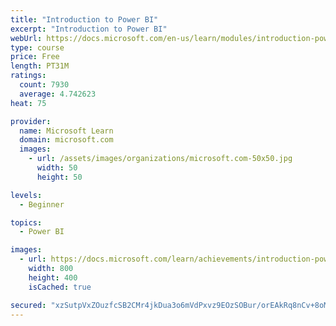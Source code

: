 ```yaml
---
title: "Introduction to Power BI"
excerpt: "Introduction to Power BI"
webUrl: https://docs.microsoft.com/en-us/learn/modules/introduction-power-bi/
type: course
price: Free
length: PT31M
ratings:
  count: 7930
  average: 4.742623
heat: 75

provider:
  name: Microsoft Learn
  domain: microsoft.com
  images:
    - url: /assets/images/organizations/microsoft.com-50x50.jpg
      width: 50
      height: 50

levels:
  - Beginner

topics:
  - Power BI

images:
  - url: https://docs.microsoft.com/learn/achievements/introduction-power-bi-social.png
    width: 800
    height: 400
    isCached: true

secured: "xzSutpVxZOuzfcSB2CMr4jkDua3o6mVdPxvz9EOzSOBur/orEAkRq8nCv+8oMyoJNU6VWWO0BRscRZ+72nn63Ypm5cwzxqXZHCxI7F7b/VVLTIxz1bvOcxajMvXruUVjaUejmfrydCt8wsTz15Rzv8RL45AmnqQYtM74VleIkwU6sR9iVHKmiILMJVltJCt7BQhw2gUa4RMP+tPg+1705Vldz4wjgyLI9a61Gd46Bdw4yyBJdQ1GepQ8CzG8wAUEfRclsOOJl3TnbE61FIi3CD6KqQuCZWvzQPWUITHmWTl+aHzDDscbHgJgox8kz9AmUf7Jnog2FtomT1cZ9FzDI6igj9gedUL/p8ub5l6xDrzLuSxoy38Q2KJZDJft72xlWomhIkLr0fab1iIrWQ9hCmJO5EINMraZG4rGs/GPXWo=;hr3ZJuJmdOI4tVxd8PuG1g=="
---
```


